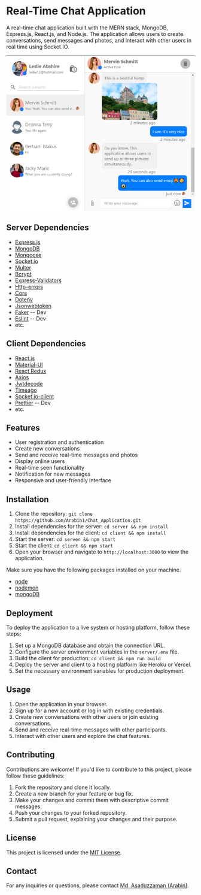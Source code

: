 # Real-Time Chat Application

A real-time chat application built with the MERN stack, MongoDB, Express.js, React.js, and Node.js. The application allows users to create conversations, send messages and photos, and interact with other users in real time using Socket.IO.

![Chat Application Screenshot](client/src/assets/demo/screenshot.png)

## Server Dependencies

- [Express.js](https://expressjs.com/)
- [MongoDB](https://www.mongodb.com/)
- [Mongoose](https://mongoosejs.com/)
- [Socket.io](https://socket.io/)
- [Multer](https://github.com/expressjs/multer)
- [Bcrypt](https://github.com/kelektiv/node.bcrypt.js)
- [Express-Validators](https://www.npmjs.com/package/express-validators)
- [Http-errors](https://www.npmjs.com/package/http-errors)
- [Cors](https://www.npmjs.com/package/cors)
- [Dotenv](https://www.npmjs.com/package/dotenv)
- [Jsonwebtoken](https://www.npmjs.com/package/jsonwebtoken)
- [Faker](https://github.com/Marak/faker.js) -- Dev
- [Eslint](https://eslint.org/) -- Dev
- etc.

## Client Dependencies

- [React.js](https://reactjs.org/docs/getting-started.html)
- [Material-UI](https://mui.com/)
- [React Redux](https://react-redux.js.org/)
- [Axios](https://github.com/axios/axios)
- [Jwtdecode](https://www.npmjs.com/package/jwtdecode)
- [Timeago](https://www.npmjs.com/package/timeago.js)
- [Socket.io-client](https://socket.io/)
- [Prettier](https://prettier.io/) -- Dev
- etc.


## Features

- User registration and authentication
- Create new conversations
- Send and receive real-time messages and photos
- Display online users
- Real-time seen functionality
- Notification for new messages
- Responsive and user-friendly interface

## Installation

1. Clone the repository: `git clone https://github.com/Arabin1/Chat_Application.git`
2. Install dependencies for the server: `cd server && npm install`
3. Install dependencies for the client: `cd client && npm install`
4. Start the server: `cd server && npm start`
5. Start the client: `cd client && npm start`
6. Open your browser and navigate to `http://localhost:3000` to view the application.

Make sure you have the following packages installed on your machine.
- [node](https://nodejs.org/en/download)
- [nodemon](https://www.npmjs.com/package/nodemon)
- [mongoDB](https://www.mongodb.com/docs/manual/installation/)

## Deployment

To deploy the application to a live system or hosting platform, follow these steps:

1. Set up a MongoDB database and obtain the connection URL.
2. Configure the server environment variables in the `server/.env` file.
3. Build the client for production: `cd client && npm run build`
4. Deploy the server and client to a hosting platform like Heroku or Vercel.
5. Set the necessary environment variables for production deployment.

## Usage

1. Open the application in your browser.
2. Sign up for a new account or log in with existing credentials.
3. Create new conversations with other users or join existing conversations.
4. Send and receive real-time messages with other participants.
5. Interact with other users and explore the chat features.

## Contributing

Contributions are welcome! If you'd like to contribute to this project, please follow these guidelines:

1. Fork the repository and clone it locally.
2. Create a new branch for your feature or bug fix.
3. Make your changes and commit them with descriptive commit messages.
4. Push your changes to your forked repository.
5. Submit a pull request, explaining your changes and their purpose.

## License

This project is licensed under the [MIT License](LICENSE).

## Contact

For any inquiries or questions, please contact [Md. Asaduzzaman (Arabin)](mailto:aznarabin@gmail.com).
